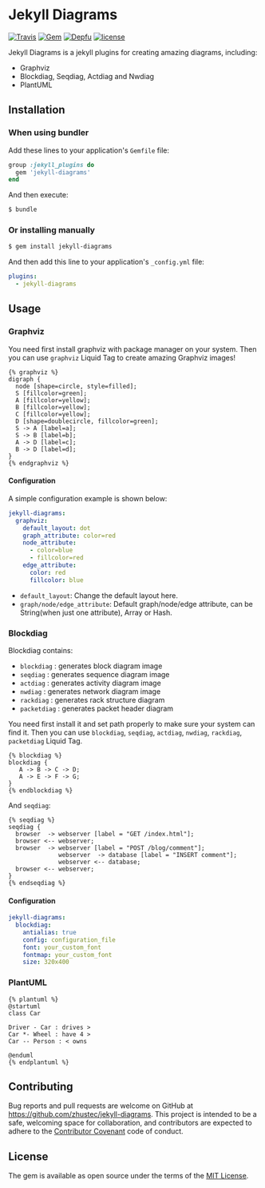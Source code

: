 # Jekyll Diagrams

[![Travis](https://img.shields.io/travis/zhustec/jekyll-diagrams.svg?style=flat-square)](https://travis-ci.com/zhustec/jekyll-diagrams)
[![Gem](https://img.shields.io/gem/v/jekyll-diagrams.svg?style=flat-square)](https://rubygems.org/gems/jekyll-diagrams)
[![Depfu](https://img.shields.io/depfu/zhustec/jekyll-diagrams.svg?style=flat-square)](https://depfu.com/repos/zhustec/jekyll-diagrams)
[![license](https://img.shields.io/github/license/zhustec/jekyll-diagrams.svg?style=flat-square)](https://github.com/zhustec/jekyll-diagrams/blob/master/LICENSE)

Jekyll Diagrams is a jekyll plugins for creating amazing diagrams, including:

- Graphviz
- Blockdiag, Seqdiag, Actdiag and Nwdiag
- PlantUML

## Installation

### When using bundler

Add these lines to your application's `Gemfile` file:

```ruby
group :jekyll_plugins do
  gem 'jekyll-diagrams'
end
```

And then execute:

```bash
$ bundle
```

### Or installing manually

```bash
$ gem install jekyll-diagrams
```

And then add this line to your application's `_config.yml` file:

```yaml
plugins:
  - jekyll-diagrams
```

## Usage

### Graphviz

You need first install graphviz with package manager on your system. Then you can use `graphviz` Liquid Tag to create amazing Graphviz images!

```text
{% graphviz %}
digraph {
  node [shape=circle, style=filled];
  S [fillcolor=green];
  A [fillcolor=yellow];
  B [fillcolor=yellow];
  C [fillcolor=yellow];
  D [shape=doublecircle, fillcolor=green];
  S -> A [label=a];
  S -> B [label=b];
  A -> D [label=c];
  B -> D [label=d];
}
{% endgraphviz %}
```

#### Configuration

A simple configuration example is shown below:

```yaml
jekyll-diagrams:
  graphviz:
    default_layout: dot
    graph_attribute: color=red
    node_attribute:
      - color=blue
      - fillcolor=red
    edge_attribute:
      color: red
      fillcolor: blue
```

- `default_layout`: Change the default layout here.
- `graph/node/edge_attribute`: Default graph/node/edge attribute, can be String(when just one attribute), Array or Hash.

### Blockdiag

Blockdiag contains:

* `blockdiag` : generates block diagram image
* `seqdiag` : generates sequence diagram image
* `actdiag` : generates activity diagram image
* `nwdiag` : generates network diagram image
* `rackdiag` : generates rack structure diagram
* `packetdiag` : generates packet header diagram

You need first install it and set path properly to make sure your system can find it. Then you can use `blockdiag`, `seqdiag`, `actdiag`, `nwdiag`, `rackdiag`, `packetdiag` Liquid Tag.

```text
{% blockdiag %}
blockdiag {
   A -> B -> C -> D;
   A -> E -> F -> G;
}
{% endblockdiag %}
```

And `seqdiag`:

```text
{% seqdiag %}
seqdiag {
  browser  -> webserver [label = "GET /index.html"];
  browser <-- webserver;
  browser  -> webserver [label = "POST /blog/comment"];
              webserver  -> database [label = "INSERT comment"];
              webserver <-- database;
  browser <-- webserver;
}
{% endseqdiag %}
```

#### Configuration

```yaml
jekyll-diagrams:
  blockdiag:
    antialias: true
    config: configuration_file
    font: your_custom_font
    fontmap: your_custom_font
    size: 320x400
```

### PlantUML

```text
{% plantuml %}
@startuml
class Car

Driver - Car : drives >
Car *- Wheel : have 4 >
Car -- Person : < owns

@enduml
{% endplantuml %}
```

## Contributing

Bug reports and pull requests are welcome on GitHub at https://github.com/zhustec/jekyll-diagrams. This project is intended to be a safe, welcoming space for collaboration, and contributors are expected to adhere to the [Contributor Covenant](http://contributor-covenant.org) code of conduct.

## License

The gem is available as open source under the terms of the [MIT License](http://opensource.org/licenses/MIT).